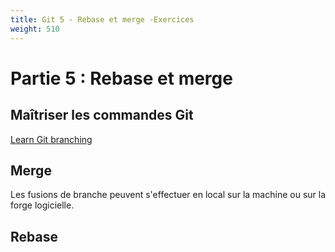 ```yaml
---
title: Git 5 - Rebase et merge -Exercices
weight: 510
---
```


<!-- Le faire sur Github ET gitlab ? -->

# Partie 5 : Rebase et merge

## Maîtriser les commandes Git

[Learn Git branching](https://learngitbranching.js.org/?locale=fr_FR)

## Merge

Les fusions de branche peuvent s'effectuer en local sur la machine ou sur la forge logicielle.

<!-- FIXME: donner un exo de ça et dire de faire les 2 -->

## Rebase
